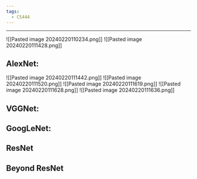 ```yaml
---
tags:
  - CS444
---
```

---
![[Pasted image 20240220110234.png]]
![[Pasted image 20240220111428.png]]
## AlexNet:
![[Pasted image 20240220111442.png]]
![[Pasted image 20240220111520.png]]
![[Pasted image 20240220111619.png]]
![[Pasted image 20240220111628.png]]
![[Pasted image 20240220111636.png]]

## VGGNet:

## GoogLeNet:

## ResNet

## Beyond ResNet